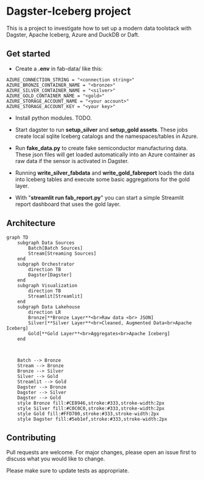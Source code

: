 # Dagster-Iceberg project

This is a project to investigate how to set up a modern data toolstack with Dagster, Apache Iceberg, Azure and DuckDB or Daft.

## Get started

- Create a **.env** in fab-data/ like this:
```
AZURE_CONNECTION_STRING = "<connection string>"
AZURE_BRONZE_CONTAINER_NAME = "<bronze>"
AZURE_SILVER_CONTAINER_NAME = "<silver>"
AZURE_GOLD_CONTAINER_NAME = "<gold>"
AZURE_STORAGE_ACCOUNT_NAME = "<your account>"
AZURE_STORAGE_ACCOUNT_KEY = "<your key>"
```

- Install python modules.
TODO.

- Start dagster to run **setup_silver** and **setup_gold assets**.
These jobs create local sqlite Iceberg catalogs and the namespaces/tables in Azure.

- Run **fake_data.py** to create fake semiconductor manufacturing data.
These json files will get loaded automatically into an Azure container as raw data if the sensor is activated in Dagster.

- Running **write_silver_fabdata** and **write_gold_fabreport** loads the data into Iceberg tables and execute some basic aggregations for the gold layer.

- With "**streamlit run fab_report.py**" you can start a simple Streamlit report dashboard that uses the gold layer.

## Architecture

```mermaid
graph TD
    subgraph Data Sources
        Batch[Batch Sources]
        Stream[Streaming Sources]
    end
    subgraph Orchestrator
        direction TB
        Dagster[Dagster]
    end
    subgraph Visualization
        direction TB
        Streamlit[Streamlit]
    end
    subgraph Data Lakehouse
        direction LR
        Bronze[**Bronze Layer**<br>Raw data <br> JSON]
        Silver[**Silver Layer**<br>Cleaned, Augmented Data<br>Apache Iceberg]
        Gold[**Gold Layer**<br>Aggregates<br>Apache Iceberg]
    end
    


    Batch --> Bronze
    Stream --> Bronze
    Bronze --> Silver
    Silver --> Gold
    Streamlit --> Gold
    Dagster --> Bronze
    Dagster --> Silver
    Dagster --> Gold
    style Bronze fill:#CE8946,stroke:#333,stroke-width:2px
    style Silver fill:#C0C0C0,stroke:#333,stroke-width:2px
    style Gold fill:#FFD700,stroke:#333,stroke-width:2px
    style Dagster fill:#5eb1ef,stroke:#333,stroke-width:2px

```

## Contributing
Pull requests are welcome. For major changes, please open an issue first to discuss what you would like to change.

Please make sure to update tests as appropriate.